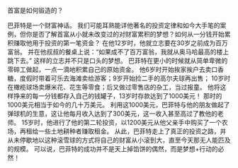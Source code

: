 首富是如何锻造的？


巴菲特是一个财富神话。
我们可能耳熟能详他著名的投资定律和如今大手笔的案例，但你是否了解首富从小就未改变过的对财富累积的梦想？如何从一分钱开始累积赚取他用于投资的第一笔资金？
在他12岁时，他就立志要在30岁之前成为百万富翁。
并在他叔叔的餐桌上说：“如果成不了百万富翁，我就从奥马哈最高的楼上跳下去。”
这样的立志并不只是口头的梦想。
巴菲特在更小的时候就从简单卑微的零碎工做起，一点一滴地积累自己的原始资金。
他6岁时开始挨家挨户去卖口香糖，度假时带着可乐去海滩卖给游客；9岁开始捡二手的高尔夫球再出售；
10岁时在橄榄球场卖爆米花、花生等零食；后又做过零售店的杂工，当过报童。
他将这样挣来的每一分钱都存入自己的钱罐子，13岁时存款达到了1000美元！
那时的1000美元相当于如今的几十万美元。
利用这1000美元，巴菲特与他的朋友做起了弹球机的生意，这让他每月收入达到了300美元，这一收入甚至高过了教他的老师。
15岁时，他进行了他的第二轮投资，以1200美元从他父亲手中购买了一个农场，再租给一些土地耕种者赚取租金。﻿
从此，巴菲特走上了真正的投资之路，并从未停歇地以这种滚雪球的方式将自己的财富从小滚到大，直至今天那无人能匹及的规模。
可以说，巴菲特的成功并不是天上掉馅饼的偶然，而是梦想+行动的必然！
